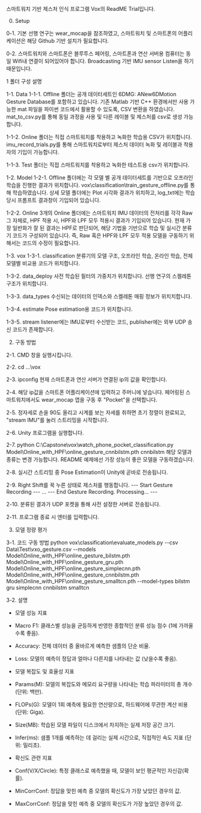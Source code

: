 스마트워치 기반 제스처 인식 프로그램 Vox의 ReadME Trial입니다.

0. Setup

0-1. 기본 선행 연구는 wear_mocap을 참조하였고, 스마트워치 및 스마트폰의 어플리케이션은 해당 Github 기반 설치가 필요합니다.

0-2. 스마트워치와 스마트폰은 블루투스 페어링, 스마트폰과 연산 서버용 컴퓨터는 동일 Wifi내 연결이 되어있어야 합니다.
    Broadcasting 기반 IMU sensor Listen을 하기 때문입니다.



1 폴더 구성 설명

1-1. Data 
1-1-1. Offline 폴더는 공개 데이터세트인 6DMG: ANew6DMotion Gesture Database를 포함하고 있습니다.
    기존 Matlab 기반 C++ 환경에서만 사용 가능한 mat 파일을 파이썬 코드에서 활용할 수 있도록, CSV 변환을 하였습니다.
    mat_to_csv.py를 통해 동일 과정을 사용 및 다른 레이블 및 제스처를 csv로 생성 가능합니다.

1-1-2. Online 폴더는 직접 스마트워치를 착용하고 녹화한 학습용 CSV가 위치합니다. 
    imu_record_trials.py를 통해 스마트워치로부터 제스처 데이터 녹화 및 레이블과 착용자의 기입이 가능합니다.

1-1-3. Test 폴더는 직접 스마트워치를 착용하고 녹화한 테스트용 csv가 위치합니다.

1-2. Model
1-2-1. Offline 폴더에는 각 모델 별 공개 데이터세트를 기반으로 오프라인 학습을 진행한 결과가 위치합니다.
    vox\classification\train_gesture_offline.py를 통해 학습하였습니다.
    상세 모델 폴더에는 Plot 시각화 결과가 위치하고, log_txt에는 학습 당시 프롬프트 결과창이 기입되어 있습니다.

1-2-2. Online
    3개의 Online 폴더에는 스마트워치 IMU 데이터의 전처리를 각각 Raw 그 자체로, HPF 적용 시, HPF와 LPF 모두 적용시 결과가 기입되어 있습니다.
    현재 가장 일반화가 잘 된 결과는 HPF로 판단되어, 해당 기법을 기반으로 학습 및 실시간 분류기 코드가 구성되어 있습니다. 
    즉, Raw 혹은 HPF와 LPF 모두 적용 모델을 구동하기 위해서는 코드의 수정이 필요합니다.

1-3. vox
1-3-1. classification
    분류기의 모델 구조, 오프라인 학습, 온라인 학습, 전체 모델별 비교용 코드가 위치합니다.

1-3-2. data_deploy
    사전 학습된 필터의 가중치가 위치합니다. 선행 연구의 스켈레톤 구조가 위치합니다.

1-3-3. data_types
    수신되는 데이터의 인덱스와 스켈레톤 매핑 정보가 위치치합니다.

1-3-4. estimate
    Pose estimation용 코드가 위치합니다.

1-3-5. stream
    listener에는 IMU로부터 수신받는 코드, publisher에는 외부 UDP 송신 코드가 존재합니다.



2. 구동 방법

2-1. CMD 창을 실행시킵니다.

2-2. cd ...\vox

2-3. ipconfig
    현재 스마트폰과 연산 서버가 연결된 ip의 값을 확인합니다.

2-4. 해당 ip값을 스마트폰 어플리케이션에 입력하고 주머니에 넣습니다. 
    페어링된 스마트워치에서도 wear_mocap 앱을 구동 후 "Pocket"을 선택합니다.

2-5. 정자세로 손을 90도 올리고 시계를 보는 자세를 취하면 초기 정렬이 완료되고, "stream IMU"를 눌러 스트리밍을 시작합니다.

2-6. Unity 프로그램을 실행합니다.

2-7. python C:\Capstone\vox\watch_phone_pocket_classification.py <your IP> Model\Online_with_HPF\online_gesture_cnnbilstm.pth cnnbilstm
    해당 모델과 종류는 변경 가능합니다.
    README 예제에선 가장 성능이 좋은 모델을 구동하겠습니다.

2-8. 실시간 스트리밍 중 Pose Estimation이 Unity에 곧바로 전송됩니다.

2-9. Right Shift를 꾹 누른 상태로 제스처를 행동합니다.
    --- Start Gesture Recording ---
    ...
    --- End Gesture Recording. Processing... ---

2-10. 분류된 결과가 UDP 포켓을 통해 사전 설정한 서버로 전송됩니다.

2-11. 프로그램 종료 시 엔터를 입력합니다.


3. 모델 정량 평가

3-1. 코드 구동 방법
python vox\classification\evaluate_models.py --csv Data\Test\vxo_gesture.csv --models Model\Online_with_HPF\online_gesture_bilstm.pth Model\Online_with_HPF\online_gesture_gru.pth Model\Online_with_HPF\online_gesture_simplecnn.pth Model\Online_with_HPF\online_gesture_cnnbilstm.pth Model\Online_with_HPF\online_gesture_smalltcn.pth --model-types bilstm gru simplecnn cnnbilstm smalltcn

3-2. 설명
- 모델 성능 지표
- Macro F1: 클래스별 성능을 균등하게 반영한 종합적인 분류 성능 점수 (1에 가까울수록 좋음).
- Accuracy: 전체 데이터 중 올바르게 예측한 샘플의 단순 비율.
- Loss: 모델의 예측이 정답과 얼마나 다른지를 나타내는 값 (낮을수록 좋음).

- 모델 복잡도 및 효율성 지표
- Params(M): 모델의 복잡도와 메모리 요구량을 나타내는 학습 파라미터의 총 개수 (단위: 백만).
- FLOPs(G): 모델이 1회 예측에 필요한 연산량으로, 하드웨어에 무관한 계산 비용 (단위: Giga).
- Size(MB): 학습된 모델 파일이 디스크에서 차지하는 실제 저장 공간 크기.
- Infer(ms): 샘플 1개를 예측하는 데 걸리는 실제 시간으로, 직접적인 속도 지표 (단위: 밀리초).

- 확신도 관련 지표
- Conf(V/X/Circle): 특정 클래스로 예측했을 때, 모델이 보인 평균적인 자신감(확률).
- MinCorrConf: 정답을 맞힌 예측 중 모델의 확신도가 가장 낮았던 경우의 값.
- MaxCorrConf: 정답을 맞힌 예측 중 모델의 확신도가 가장 높았던 경우의 값.